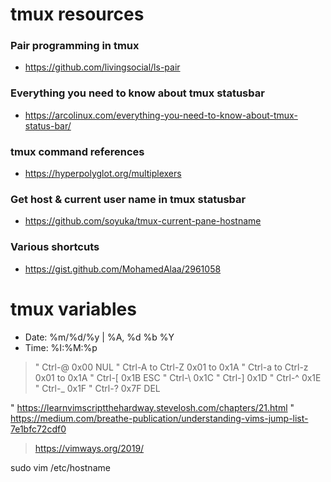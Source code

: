 # tmux resources

### Pair programming in tmux
- https://github.com/livingsocial/ls-pair
### Everything you need to know about tmux statusbar
- https://arcolinux.com/everything-you-need-to-know-about-tmux-status-bar/
### tmux command references
- https://hyperpolyglot.org/multiplexers
### Get host & current user name in tmux statusbar
- https://github.com/soyuka/tmux-current-pane-hostname
### Various shortcuts
- https://gist.github.com/MohamedAlaa/2961058

# tmux variables
- Date: %m/%d/%y | %A, %d %b %Y
- Time: %I:%M:%p

> " Ctrl-@                 0x00            NUL
> " Ctrl-A to Ctrl-Z       0x01 to 0x1A
> " Ctrl-a to Ctrl-z       0x01 to 0x1A
> " Ctrl-[                 0x1B            ESC
> " Ctrl-\                 0x1C
> " Ctrl-]                 0x1D
> " Ctrl-^                 0x1E
> " Ctrl-_                 0x1F
> " Ctrl-?                 0x7F            DEL

" https://learnvimscriptthehardway.stevelosh.com/chapters/21.html
" https://medium.com/breathe-publication/understanding-vims-jump-list-7e1bfc72cdf0
> https://vimways.org/2019/

sudo vim /etc/hostname
